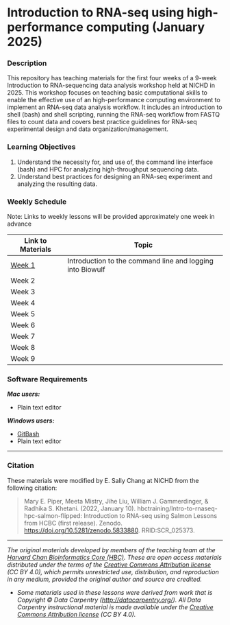 # Introduction to RNA-seq using high-performance computing (January 2025)

### Description

This repository has teaching materials for the first four weeks of a 9-week Introduction to RNA-sequencing data analysis workshop held at NICHD in 2025. This workshop focuses on teaching basic computational skills to enable the effective use of an high-performance computing environment to implement an RNA-seq data analysis workflow. It includes an introduction to shell (bash) and shell scripting, running the RNA-seq workflow from FASTQ files to count data and covers best practice guidelines for RNA-seq experimental design and data organization/management.

### Learning Objectives

1.  Understand the necessity for, and use of, the command line interface (bash) and HPC for analyzing high-throughput sequencing data.
2.  Understand best practices for designing an RNA-seq experiment and analyzing the resulting data.

### Weekly Schedule

Note: Links to weekly lessons will be provided approximately one week in advance

| Link to Materials                      | Topic                                                     |
|-----------------|-------------------------------------------------------|
| [Week 1](schedule/links-to-lessons.md#week-1) | Introduction to the command line and logging into Biowulf |
| Week 2                                 |                                                           |
| Week 3                                 |                                                           |
| Week 4                                 |                                                           |
| Week 5                                 |                                                           |
| Week 6                                 |                                                           |
| Week 7                                 |                                                           |
| Week 8                                 |                                                           |
| Week 9                                 |                                                           |

### Software Requirements

***Mac users:***

-   Plain text editor

***Windows users:***

-   [GitBash](https://git-scm.com/download/win)
-   Plain text editor

------------------------------------------------------------------------

### Citation

These materials were modified by E. Sally Chang at NICHD from the following citation:

> Mary E. Piper, Meeta Mistry, Jihe Liu, William J. Gammerdinger, & Radhika S. Khetani. (2022, January 10). hbctraining/Intro-to-rnaseq-hpc-salmon-flipped: Introduction to RNA-seq using Salmon Lessons from HCBC (first release). Zenodo. <https://doi.org/10.5281/zenodo.5833880>. RRID:SCR_025373.

------------------------------------------------------------------------

*The original materials developed by members of the teaching team at the [Harvard Chan Bioinformatics Core (HBC)](http://bioinformatics.sph.harvard.edu/). These are open access materials distributed under the terms of the [Creative Commons Attribution license](https://creativecommons.org/licenses/by/4.0/) (CC BY 4.0), which permits unrestricted use, distribution, and reproduction in any medium, provided the original author and source are credited.*

-   *Some materials used in these lessons were derived from work that is Copyright © Data Carpentry (<http://datacarpentry.org/>). All Data Carpentry instructional material is made available under the [Creative Commons Attribution license](https://creativecommons.org/licenses/by/4.0/) (CC BY 4.0).*

